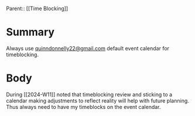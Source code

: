 ---
---

Parent:: [[Time Blocking]]

# Summary 
Always use quinndonnelly22@gmail.com default event calendar for timeblocking.
# Body
During [[2024-W11]] noted that timeblocking review and sticking to a calendar making adjustments to reflect reality will help with future planning. Thus always need to have my timeblocks on the event calendar.

